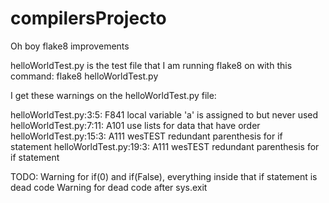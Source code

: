 # compilersProjecto
Oh boy flake8 improvements

helloWorldTest.py is the test file that I am running flake8 on with this command:
flake8 helloWorldTest.py

I get these warnings on the helloWorldTest.py file:


helloWorldTest.py:3:5: F841 local variable 'a' is assigned to but never used
helloWorldTest.py:7:11: A101 use lists for data that have order
helloWorldTest.py:15:3: A111 wesTEST redundant parenthesis for if statement
helloWorldTest.py:19:3: A111 wesTEST redundant parenthesis for if statement

TODO:
Warning for if(0) and if(False), everything inside that if statement is dead code
Warning for dead code after sys.exit
